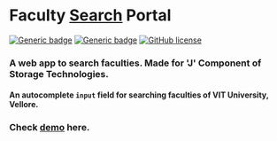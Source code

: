 # Faculty [Search](https://vinitshahdeo.github.io/FacultySearchPortal/) Portal
[![Generic badge](https://img.shields.io/badge/Faculty-Search&nbsp;Portal-aqua.svg?style=for-the-badge)](https://vinitshahdeo.github.io/FacultySearchPortal/) [![Generic badge](https://img.shields.io/badge/Course-Project-teal.svg?style=for-the-badge)](http://githublookbook.com) [![GitHub license](https://img.shields.io/github/license/vinitshahdeo/FacultySearchPortal.svg?style=for-the-badge)](https://github.com/vinitshahdeo/FacultySearchPortal/blob/master/LICENSE)

### A web app to search faculties. Made for 'J' Component of Storage Technologies.

#### An autocomplete **`input`** field for searching faculties of **VIT University, Vellore**.

### Check [demo](https://vinitshahdeo.github.io/FacultySearchPortal/) here.
